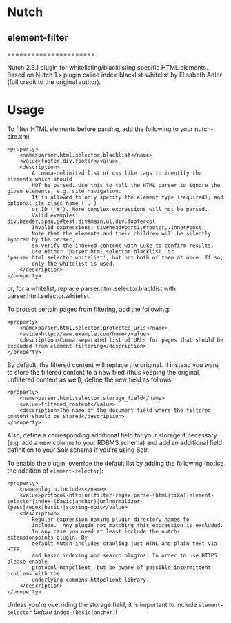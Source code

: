 # Nutch

## element-filter
======================

Nutch 2.3.1 plugin for whitelisting/blacklisting specific HTML elements.
Based on Nutch 1.x plugin called index-blacklist-whitelist by Elisabeth Adler (full credit to the original author).

Usage
======================

To filter HTML elements before parsing, add the following to your nutch-site.xml

    <property>
        <name>parser.html.selector.blacklist</name>
        <value>footer,div.footer</value>
        <description>
            A comma-delimited list of css like tags to identify the elements which should
            NOT be parsed. Use this to tell the HTML parser to ignore the given elements, e.g. site navigation.
            It is allowed to only specify the element type (required), and optional its class name ('.')
            or ID ('#'). More complex expressions will not be parsed.
            Valid examples: div.header,span,p#test,div#main,ul,div.footercol
            Invalid expressions: div#head#part1,#footer,.inner#post
            Note that the elements and their children will be silently ignored by the parser,
            so verify the indexed content with Luke to confirm results.
            Use either 'parser.html.selector.blacklist' or 'parser.html.selector.whitelist', but not both of them at once. If so,
            only the whitelist is used.
        </description>
    </property>

or, for a whitelist, replace parser.html.selector.blacklist with parser.html.selector.whitelist.

To protect certain pages from filtering, add the following:

    <property>
        <name>parser.html.selector.protected_urls</name>
        <value>http://www.example.com/home</value>
        <description>Comma separated list of URLs for pages that should be excluded from element filtering</description>
    </property>

By default, the filtered content will replace the original. If instead you want to store the filtered content to a new filed (thus keeping the original, unfiltered content as well), define the new field as follows:

    <property>
        <name>parser.html.selector.storage_field</name>
        <value>filtered_content</value>
        <description>The name of the document field where the filtered content should be stored</description>
    </property>

Also, define a corresponding additional field for your storage if necessary (e.g. add a new column to your RDBMS schema) and add an additional field definition to your Solr schema if you're using Solr.

To enable the plugin, override the default list by adding the following (notice the addition of `element-selector`):

    <property>
    	<name>plugin.includes</name>
		<value>protocol-http|urlfilter-regex|parse-(html|tika)|element-selector|index-(basic|anchor)|urlnormalizer-(pass|regex|basic)|scoring-opic</value>
		<description>
			Regular expression naming plugin directory names to
			include.  Any plugin not matching this expression is excluded.
			In any case you need at least include the nutch-extensionpoints plugin. By
			default Nutch includes crawling just HTML and plain text via HTTP,
			and basic indexing and search plugins. In order to use HTTPS please enable 
			protocol-httpclient, but be aware of possible intermittent problems with the 
			underlying commons-httpclient library.
		</description>
	</property>
    
Unless you're overriding the storage field, it is important to include `element-selector` _before_ `index-(basic|anchor)`!
